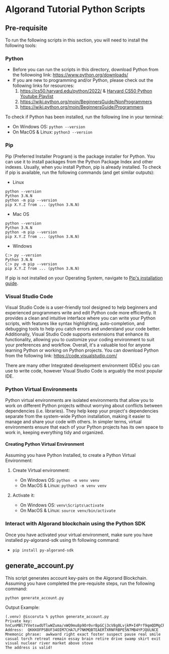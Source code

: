 # Algorand Tutorial Python Scripts

## Pre-requisite
To run the following scripts in this section, you will need to install the following tools:

### Python

- Before you can run the scripts in this directory, download Python from the followoing link: https://www.python.org/downloads/
- If you are new to programming and/or Python, please check out the following links for resourcres:
    1. https://cs50.harvard.edu/python/2022/ & [Harvard CS50 Python Youtube Playlist](https://www.youtube.com/playlist?list=PLhQjrBD2T3817j24-GogXmWqO5Q5vYy0V)
    2. https://wiki.python.org/moin/BeginnersGuide/NonProgrammers
    3. https://wiki.python.org/moin/BeginnersGuide/Programmers

To check if Python has been installed, run the following line in your terminal:
- On Windows OS: `python --version`
- On MacOS & Linux: `python3 --version`

### Pip
Pip (Preferred Installer Program) is the package installer for Python. You can use it to install packages from the Python Package Index and other indexes. Usually, when you install Python, pip is already installed. To check if pip is available, run the following commands (and get similar outputs):

- Linux
```
python --version
Python 3.N.N
python -m pip --version
pip X.Y.Z from ... (python 3.N.N)
```
- Mac OS
```
python --version
Python 3.N.N
python -m pip --version
pip X.Y.Z from ... (python 3.N.N)
```

- Windows
```
C:> py --version
Python 3.N.N
C:> py -m pip --version
pip X.Y.Z from ... (python 3.N.N)
```

If pip is not installed on your Operating System, navigate to [Pip's installation guide](https://pip.pypa.io/en/stable/installation/).
### Visual Studio Code

Visual Studio Code is a user-friendly tool designed to help beginners and experienced programmers write and edit Python code more efficiently. It provides a clean and intuitive interface where you can write your Python scripts, with features like syntax highlighting, auto-completion, and debugging tools to help you catch errors and understand your code better. Additionally, Visual Studio Code supports extensions that enhance its functionality, allowing you to customize your coding environment to suit your preferences and workflow. Overall, it's a valuable tool for anyone learning Python or working on Python projects. You can download Python from the following link: https://code.visualstudio.com/

There are many other Integrated development environment (IDEs) you can use to write code, however Visual Studio Code is arguably the most popular IDE.

### Python Virtual Environments

Python virtual environments are isolated environments that allow you to work on different Python projects without worrying about conflicts between dependencies (i.e. libraries). They help keep your project's dependencies separate from the system-wide Python installation, making it easier to manage and share your code with others. In simpler terms, virtual environments ensure that each of your Python projects has its own space to work in, keeping everything tidy and organized.

#### Creating Python Virtual Environment

Assuming you have Python Installed, to create a Python Virtual Environment:

1. Create Virtual environment:
    - On Windows OS: `python -m venv venv`
    - On MacOS & Linux: `python3 -m venv venv`

2. Activate it:
    - On Windows OS: `venv\Scripts\activate`
    - On MacOS & Linux: `source venv/bin/activate`

### Interact with Algorand blockchain using the Python SDK
Once you have activated your virtual environment, make sure you have installed py-algorand-sdk using th following command:
- `pip install py-algorand-sdk`

## generate_account.py

This script generates account key-pairs on the Algorand Blockchain. Assuming you have completed the pre-requisite steps, run the following command:

```
python generate_account.py
```

Output Example:
```
(.venv) @iscoruta % python generate_account.py                                                                                                                          Private key:  hnCunMBl7YVetswdUTlwWZuma/xWQ9mu8p9Or0vrBpGCj3cV8g0LvjkM+I4Prf9qmQDMgCRneLSxC8nW/YHmHg==
Address:  QKHXOFPSBUF34OIM7CHA7LP7NKMQBTEAERTXRNFRBPE5N7MB4YPJQULNCE
Mnemonic phrase:  awkward right exact foster suspect pause real smile casual torch retreat remain essay brain retire drive swamp skirt exit visual nuclear river market above stove
The address is valid!
```